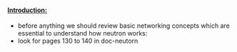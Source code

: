 #### [Introduction:](https://docs.openstack.org/neutron/yoga/install/index.html)
- before anything we should review basic networking concepts which are essential to understand how neutron works:
- look for pages 130 to 140 in doc-neutorn
